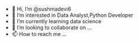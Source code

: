 - 👋 Hi, I’m @sushmadevi6
- 👀 I’m interested in Data Analyst,Python Developer
- 🌱 I’m currently learning data science
- 💞️ I’m looking to collaborate on ...
- 📫 How to reach me ...

<!---
sushmadevi6/sushmadevi6 is a ✨ special ✨ repository because its `README.md` (this file) appears on your GitHub profile.
You can click the Preview link to take a look at your changes.
--->
